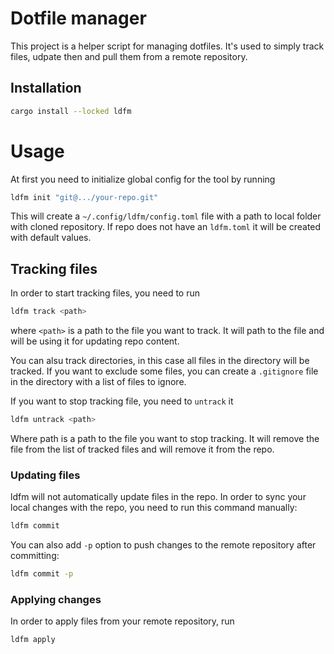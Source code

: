 # Dotfile manager

This project is a helper script for managing dotfiles. It's used to simply track files,
udpate then and pull them from a remote repository.


## Installation

```bash
cargo install --locked ldfm
```

# Usage

At first you need to initialize global config for the tool by running

```bash
ldfm init "git@.../your-repo.git"
```

This will create a `~/.config/ldfm/config.toml` file with a path to local folder with cloned repository.
If repo does not have an `ldfm.toml` it will be created with default values.


## Tracking files

In order to start tracking files, you need to run 

```bash
ldfm track <path>
```

where `<path>` is a path to the file you want to track. It will path to the file and will be using it for updating repo content.

You can alsu track directories, in this case all files in the directory will be tracked.
If you want to exclude some files, you can create a `.gitignore` file in the directory with a list of files to ignore.

If you want to stop tracking file, you need to `untrack` it

```bash
ldfm untrack <path>
```

Where path is a path to the file you want to stop tracking. It will remove the file from the list of tracked files and will remove it from the repo.

### Updating files

ldfm will not automatically update files in the repo. In order to sync your local changes with the repo, you need to run this command manually:

```bash
ldfm commit
```

You can also add `-p` option to push changes to the remote repository after committing:

```bash
ldfm commit -p
```

### Applying changes

In order to apply files from your remote repository, run 
```bash
ldfm apply
```
